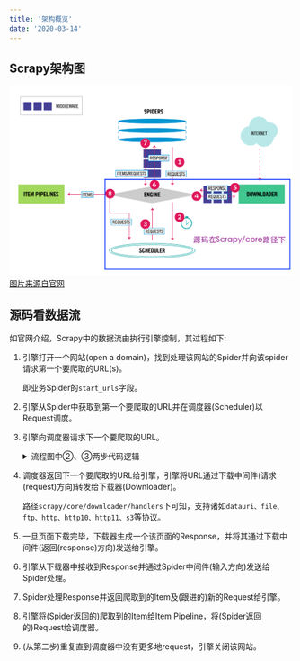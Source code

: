 ```yaml
---
title: '架构概览'
date: '2020-03-14'
---
```


## Scrapy架构图

![scrapy架构图](./imgs/scrapy_architecture_02.png)
[图片来源自官网](https://docs.scrapy.org/en/latest/topics/architecture.html#)

## 源码看数据流

如官网介绍，Scrapy中的数据流由执行引擎控制，其过程如下:

1. 引擎打开一个网站(open a domain)，找到处理该网站的Spider并向该spider请求第一个要爬取的URL(s)。

    即业务Spider的`start_urls`字段。
2. 引擎从Spider中获取到第一个要爬取的URL并在调度器(Scheduler)以Request调度。
3. 引擎向调度器请求下一个要爬取的URL。

    <details>
      <summary>流程图中②、③两步代码逻辑</summary>

      - enqueue：`engine.schedule(self, request, spider)`内部调用`slot.scheduler.enqueue_request(request)`入队，
      后者通过维护两个（in-memory and on-disk）优先队列（priority queue instance）`scheduler.dqs.push(request)`实现；
      - dequeue：`engine._next_request_from_scheduler`内部调用`request = slot.scheduler.next_request()`，
      即`request = scheduler.mqs.pop()`。

    </details>
4. 调度器返回下一个要爬取的URL给引擎，引擎将URL通过下载中间件(请求(request)方向)转发给下载器(Downloader)。

    路径`scrapy/core/downloader/handlers`下可知，支持诸如`datauri、file、ftp、http、http10、http11、s3`等协议。
5. 一旦页面下载完毕，下载器生成一个该页面的Response，并将其通过下载中间件(返回(response)方向)发送给引擎。
6. 引擎从下载器中接收到Response并通过Spider中间件(输入方向)发送给Spider处理。
7. Spider处理Response并返回爬取到的Item及(跟进的)新的Request给引擎。
8. 引擎将(Spider返回的)爬取到的Item给Item Pipeline，将(Spider返回的)Request给调度器。
9. (从第二步)重复直到调度器中没有更多地request，引擎关闭该网站。

